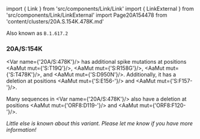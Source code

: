 import { Link } from 'src/components/Link/Link'
import { LinkExternal } from 'src/components/Link/LinkExternal'
import Page20A154478 from 'content/clusters/20A.S.154K.478K.md'

Also known as `B.1.617.2`

<Page20A154478/>

### 20A/S:154K

<Var name={'20A/S:478K'}/> has additional spike mutations at positions <AaMut mut={'S:T19Q'}/>, <AaMut mut={'S:R158G'}/>, <AaMut mut={'S:T478K'}/>, and <AaMut mut={'S:D950N'}/>. Additionally, it has a deletion at positions <AaMut mut={'S:E156-'}/> and <AaMut mut={'S:F157-'}/>.

Many sequences in <Var name={'20A/S:478K'}/> also have a deletion at positions <AaMut mut={'ORF8:D119-'}/> and <AaMut mut={'ORF8:F120-'}/>.

_Little else is known about this variant. Please let me know if you have more information!_